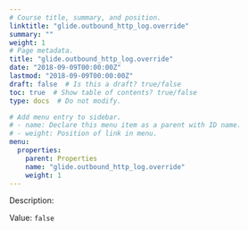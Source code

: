 ```yaml
---
# Course title, summary, and position.
linktitle: "glide.outbound_http_log.override"
summary: ""
weight: 1
# Page metadata.
title: "glide.outbound_http_log.override"
date: "2018-09-09T00:00:00Z"
lastmod: "2018-09-09T00:00:00Z"
draft: false  # Is this a draft? true/false
toc: true  # Show table of contents? true/false
type: docs  # Do not modify.

# Add menu entry to sidebar.
# - name: Declare this menu item as a parent with ID name.
# - weight: Position of link in menu.
menu:
  properties:
    parent: Properties
    name: "glide.outbound_http_log.override"
    weight: 1
---
```


Description: 


Value: `false`